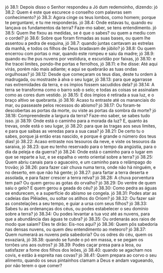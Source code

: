 jó 38.1: Depois disso o Senhor respondeu a Jó dum redemoinho, dizendo:
jó 38.2: Quem é este que escurece o conselho com palavras sem conhecimento?
jó 38.3: Agora cinge os teus lombos, como homem; porque te perguntarei, e tu me responderás.
jó 38.4: Onde estavas tu, quando eu lançava os fundamentos da terra? Faze-mo saber, se tens entendimento.
jó 38.5: Quem lhe fixou as medidas, se é que o sabes? ou quem a mediu com o cordel?
jó 38.6: Sobre que foram firmadas as suas bases, ou quem lhe assentou a pedra de esquina,
jó 38.7: quando juntas cantavam as estrelas da manhã, e todos os filhos de Deus bradavam de júbilo?
jó 38.8: Ou quem encerrou com portas o mar, quando este rompeu e saiu da madre;
jó 38.9: quando eu lhe pus nuvens por vestidura, e escuridão por faixas,
jó 38.10: e lhe tracei limites, pondo-lhe portas e ferrolhos,
jó 38.11: e lhe disse: Até aqui virás, porém não mais adiante; e aqui se quebrarão as tuas ondas orgulhosas?
jó 38.12: Desde que começaram os teus dias, deste tu ordem à madrugada, ou mostraste à alva o seu lugar,
jó 38.13: para que agarrasse nas extremidades da terra, e os ímpios fossem sacudidos dela?
jó 38.14: A terra se transforma como o barro sob o selo; e todas as coisas se assinalam como as cores dum vestido.
jó 38.15: E dos ímpios é retirada a sua luz, e o braço altivo se quebranta.
jó 38.16: Acaso tu entraste até os mananciais do mar, ou passeaste pelos recessos do abismo?
jó 38.17: Ou foram-te descobertas as portas da morte, ou viste as portas da sombra da morte?
jó 38.18: Compreendeste a largura da terra? Faze-mo saber, se sabes tudo isso.
jó 38.19: Onde está o caminho para a morada da luz? E, quanto às trevas, onde está o seu lugar,
jó 38.20: para que às tragas aos seus limites, e para que saibas as veredas para a sua casa?
jó 38.21: De certo tu o sabes, porque já então eras nascido, e porque é grande o número dos teus dias!
jó 38.22: Acaso entraste nos tesouros da neve, e viste os tesouros da saraiva,
jó 38.23: que eu tenho reservado para o tempo da angústia, para o dia da peleja e da guerra?
jó 38.24: Onde está o caminho para o lugar em que se reparte a luz, e se espalha o vento oriental sobre a terra?
jó 38.25: Quem abriu canais para o aguaceiro, e um caminho para o relâmpago do trovão;
jó 38.26: para fazer cair chuva numa terra, onde não há ninguém, e no deserto, em que não há gente;
jó 38.27: para fartar a terra deserta e assolada, e para fazer crescer a tenra relva?
jó 38.28: A chuva porventura tem pai? Ou quem gerou as gotas do orvalho?
jó 38.29: Do ventre de quem saiu o gelo? E quem gerou a geada do céu?
jó 38.30: Como pedra as águas se endurecem, e a superfície do abismo se congela.
jó 38.31: Podes atar as cadeias das Plêiades, ou soltar os atilhos do Oriom?
jó 38.32: Ou fazer sair as constelações a seu tempo, e guiar a ursa com seus filhos?
jó 38.33: Sabes tu as ordenanças dos céus, ou podes estabelecer o seu domínio sobre a terra?
jó 38.34: Ou podes levantar a tua voz até as nuvens, para que a abundância das águas te cubra?
jó 38.35: Ou ordenarás aos raios de modo que saiam? Eles te dirão: Eis-nos aqui?
jó 38.36: Quem pôs sabedoria nas densas nuvens, ou quem deu entendimento ao meteoro?
jó 38.37: Quem numerará as nuvens pela sabedoria? Ou os odres do céu, quem os esvaziará,
jó 38.38: quando se funde o pó em massa, e se pegam os torrões uns aos outros?
jó 38.39: Podes caçar presa para a leoa, ou satisfazer a fome dos filhos dos leões,
jó 38.40: quando se agacham nos covis, e estão à espreita nas covas?
jó 38.41: Quem prepara ao corvo o seu alimento, quando os seus pintainhos clamam a Deus e andam vagueando, por não terem o que comer?
